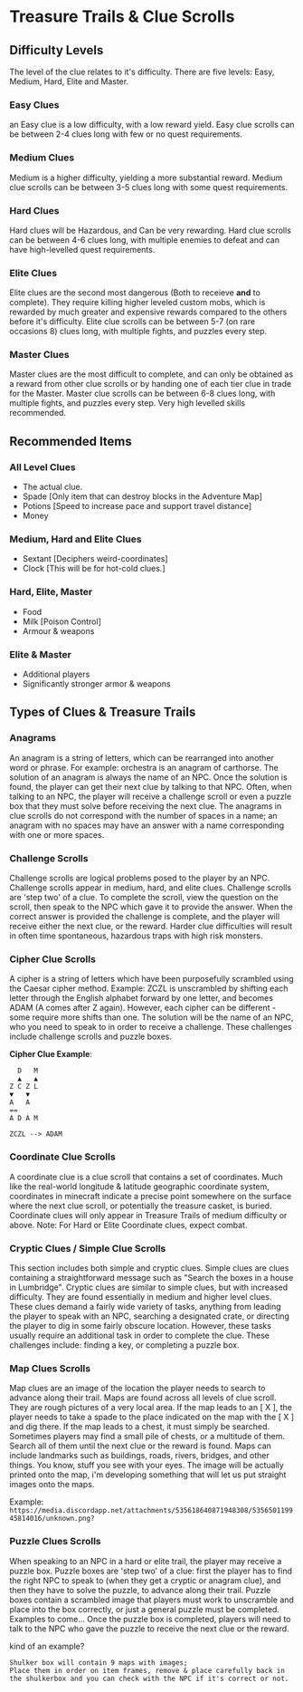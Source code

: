 # Treasure Trails & Clue Scrolls

## Difficulty Levels
The level of the clue relates to it's difficulty. There are five levels: Easy, Medium, Hard, Elite and Master. 

### Easy Clues
an Easy clue is a low difficulty, with a low reward yield. 
Easy clue scrolls can be between 2-4 clues long with few or no quest requirements.

### Medium Clues
Medium is a higher difficulty, yielding a more substantial reward. 
Medium clue scrolls can be between 3-5 clues long with some quest requirements.

### Hard Clues
Hard clues will be Hazardous, and Can be very rewarding. 
Hard clue scrolls can be between 4-6 clues long, with multiple enemies to defeat and can have high-levelled quest requirements.

### Elite Clues
Elite clues are the second most dangerous (Both to receieve **and** to complete). They require killing higher leveled custom mobs, which is rewarded by much greater and expensive rewards compared to the others before it's difficulty. 
Elite clue scrolls can be between 5-7 (on rare occasions 8) clues long, with multiple fights, and puzzles every step.

### Master Clues
Master clues are the most difficult to complete, and can only be obtained as a reward from other clue scrolls or by handing one of each tier clue in trade for the Master.
Master clue scrolls can be between 6-8 clues long, with multiple fights, and puzzles every step. Very high levelled skills recommended.

## Recommended Items
### All Level Clues
- The actual clue.
- Spade [Only item that can destroy blocks in the Adventure Map]
- Potions [Speed to increase pace and support travel distance]
- Money

### Medium, Hard and Elite Clues
- Sextant [Deciphers weird-coordinates]
- Clock [This will be for hot-cold clues.]

### Hard, Elite, Master
- Food
- Milk [Poison Control]
- Armour & weapons

### Elite & Master
- Additional players
- Significantly stronger armor & weapons

## Types of Clues & Treasure Trails
### Anagrams
An anagram is a string of letters, which can be rearranged into another word or phrase. For example: orchestra is an anagram of carthorse. 
The solution of an anagram is always the name of an NPC. Once the solution is found, the player can get their next clue by talking to that NPC. Often, when talking to an NPC, the player will receive a challenge scroll or even a puzzle box that they must solve before receiving the next clue. 
The anagrams in clue scrolls do not correspond with the number of spaces in a name; an anagram with no spaces may have an answer with a name corresponding with one or more spaces. 

### Challenge Scrolls
Challenge scrolls are logical problems posed to the player by an NPC. Challenge scrolls appear in medium, hard, and elite clues. Challenge scrolls are 'step two' of a clue. To complete the scroll, view the question on the scroll, then speak to the NPC which gave it to provide the answer. When the correct answer is provided the challenge is complete, and the player will receive either the next clue, or the reward.
Harder clue difficulties will result in often time spontaneous, hazardous traps with high risk monsters.

### Cipher Clue Scrolls
A cipher is a string of letters which have been purposefully scrambled using the Caesar cipher method. Example: ZCZL is unscrambled by shifting each letter through the English alphabet forward by one letter, and becomes ADAM (A comes after Z again). However, each cipher can be different - some require more shifts than one. The solution will be the name of an NPC, who you need to speak to in order to receive a challenge. These challenges include challenge scrolls and puzzle boxes.

**Cipher Clue Example**:
```
  D   M
  ▲   ▲
Z C Z L
▼   ▼  
A   A
==
A D A M

ZCZL --> ADAM
```

### Coordinate Clue Scrolls
A coordinate clue is a clue scroll that contains a set of coordinates. Much like the real-world longitude & latitude geographic coordinate system, coordinates in minecraft indicate a precise point somewhere on the surface where the next clue scroll, or potentially the treasure casket, is buried. Coordinate clues will only appear in Treasure Trails of medium difficulty or above. Note: For Hard or Elite Coordinate clues, expect combat.

### Cryptic Clues / Simple Clue Scrolls
This section includes both simple and cryptic clues. Simple clues are clues containing a straightforward message such as "Search the boxes in a house in Lumbridge". Cryptic clues are similar to simple clues, but with increased difficulty. They are found essentially in medium and higher level clues. These clues demand a fairly wide variety of tasks, anything from leading the player to speak with an NPC, searching a designated crate, or directing the player to dig in some fairly obscure location. However, these tasks usually require an additional task in order to complete the clue. These challenges include: finding a key, or completing a puzzle box.

### Map Clues Scrolls 
Map clues are an image of the location the player needs to search to advance along their trail. Maps are found across all levels of clue scroll. They are rough pictures of a very local area. If the map leads to an [ X ], the player needs to take a spade to the place indicated on the map with the [ X ] and dig there. If the map leads to a chest, it must simply be searched. Sometimes players may find a small pile of chests, or a multitude of them. Search all of them until the next clue or the reward is found. Maps can include landmarks such as buildings, roads, rivers, bridges, and other things. You know, stuff you see with your eyes. The image will be actually printed onto the map, i'm developing something that will let us put straight images onto the maps.

Example: `https://media.discordapp.net/attachments/535618640871948308/535650119945814016/unknown.png?`

### Puzzle Clues Scrolls
When speaking to an NPC in a hard or elite trail, the player may receive a puzzle box. Puzzle boxes are 'step two' of a clue: first the player has to find the right NPC to speak to (when they get a cryptic or anagram clue), and then they have to solve the puzzle, to advance along their trail. Puzzle boxes contain a scrambled image that players must work to unscramble and place into the box correctly, or just a general puzzle must be completed. Examples to come...  Once the puzzle box is completed, players will need to talk to the NPC who gave the puzzle to receive the next clue or the reward.

kind of an example?
```
Shulker box will contain 9 maps with images;
Place them in order on item frames, remove & place carefully back in 
the shulkerbox and you can check with the NPC if it's correct or not.
```
